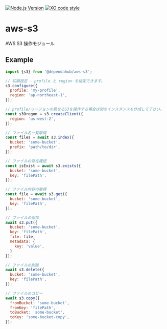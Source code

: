 [![Node.js Version](https://img.shields.io/badge/node-22.x-brightgreen.svg)](https://nodejs.org/)
[![XO code style](https://shields.io/badge/code_style-5ed9c7?logo=xo&labelColor=gray&logoSize=auto)](https://github.com/xojs/xo)

# aws-s3

AWS S3 操作モジュール

## Example

```javascript
import {s3} from '@dependahub/aws-s3';

// 初期設定 - profile と region を指定できます。
s3.configure({
  profile: 'my-profile',
  region: 'ap-northeast-1',
});

// profile/リージョンの異なるS3を操作する場合は別のインスタンスを作成して下さい。
const s3Oregon = s3.createClient({
  region: 'us-west-2',
});

// ファイル名一覧取得
const files = await s3.index({
  bucket: 'some-bucket',
  prefix: 'path/to/dir',
});

// ファイルの存在確認
const isExist = await s3.exists({
  bucket: 'some-bucket',
  key: 'filePath',
});

// ファイル内容の取得
const file = await s3.get({
  bucket: 'some-bucket',
  key: 'filePath',
});

// ファイルの保存
await s3.put({
  bucket: 'some-bucket',
  key: 'filePath',
  file: file,
  metadata: {
    key: 'value',
  }
});

// ファイルの削除
await s3.delete({
  bucket: 'some-bucket',
  key: 'filePath',
});

// ファイルのコピー
await s3.copy({
  fromBucket: 'some-bucket',
  fromKey: 'filePath',
  toBucket: 'some-bucket',
  toKey: 'some-bucket-copy',
});
```
